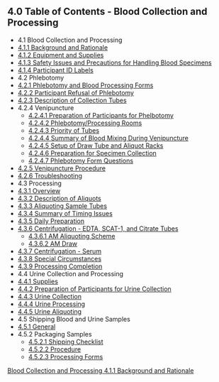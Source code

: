 ## 4.0 Table of Contents - Blood Collection and Processing

* 4.1 Blood Collection and Processing
 * [4.1.1 Background and Rationale](:pages_path:/manuals/blood-collection-processing/4-01-01-background-and-rationale.md)
 * [4.1.2 Equipment and Supplies](:pages_path:/manuals/blood-collection-processing/4-01-02-equipment.md)
 * [4.1.3 Safety Issues and Precautions for Handling Blood Specimens](:pages_path:/manuals/blood-collection-processing/4-01-03-safety-issues-and-precautions.md)
 * [4.1.4 Participant ID Labels](:pages_path:/manuals/blood-collection-processing/4-01-04-ppt-id-labels.md)
* 4.2 Phlebotomy
 * [4.2.1 Phlebotomy and Blood Processing Forms](:pages_path:/manuals/blood-collection-processing/4-02-01-phlebotomy-and-blood-processing-forms.md)
 * [4.2.2 Participant Refusal of Phlebotomy](:pages_path:/manuals/blood-collection-processing/4-02-02-ppt-refusal.md)
 * [4.2.3 Description of Collection Tubes](:pages_path:/manuals/blood-collection-processing/4-02-03-description-of-collection-tubes.md)
 * 4.2.4 Venipuncture
    * [4.2.4.1 Preparation of Participants for Phelbotomy](:pages_path:/manuals/blood-collection-processing/4-02-04-01-preparation-of-pt.md)
    * [4.2.4.2 Phlebotomy/Processing Rooms](:pages_path:/manuals/blood-collection-processing/4-02-04-02-phlebotomy-processing-rooms.md)
    * [4.2.4.3 Priority of Tubes](:pages_path:/manuals/blood-collection-processing/4-02-04-03-priority-of-tubes.md)
    * [4.2.4.4 Summary of Blood Mixing During Venipuncture](:pages_path:/manuals/blood-collection-processing/4-02-04-04-summary-of-blood-mixing.md)
    * [4.2.4.5 Setup of Draw Tube and Aliquot Racks](:pages_path:/manuals/blood-collection-processing/4-02-04-05-set-up-of-draw-tube.md)
    * [4.2.4.6 Preparation for Specimen Collection](:pages_path:/manuals/blood-collection-processing/4-02-04-06-preparation-for-specimen-collection.md)
    * [4.2.4.7 Phlebotomy Form Questions](:pages_path:/manuals/blood-collection-processing/4-02-04-07-phlebotomy-form-questions.md)
 * [4.2.5 Venipuncture Procedure](:pages_path:/manuals/blood-collection-processing/4-02-05-venipuncture-procedure.md)
 * [4.2.6 Troubleshooting](:pages_path:/manuals/blood-collection-processing/4-02-06-troubleshooting.md)
* 4.3 Processing
 * [4.3.1 Overview](:pages_path:/manuals/blood-collection-processing/4-03-01-processing-overview.md)
 * [4.3.2 Description of Aliquots](:pages_path:/manuals/blood-collection-processing/4-03-02-aliquots-description.md)
 * [4.3.3 Aliquoting Sample Tubes](:pages_path:/manuals/blood-collection-processing/4-03-03-aliquoting-sample-tubes.md)
 * [4.3.4 Summary of Timing Issues](:pages_path:/manuals/blood-collection-processing/4-03-04-summary-of-timing-issues.md)
 * [4.3.5 Daily Preparation](:pages_path:/manuals/blood-collection-processing/4-03-05-daily-preparation.md)
 * [4.3.6 Centrifugation - EDTA, SCAT-1, and Citrate Tubes](:pages_path:/manuals/blood-collection-processing/4-03-06-00-centrifugation-edta-etc.md)
    * [4.3.6.1 AM Aliquoting Scheme](:pages_path:/manuals/blood-collection-processing/4-03-06-01-am-aliquoting-scheme.md)
    * [4.3.6.2 AM Draw](:pages_path:/manuals/blood-collection-processing/4-03-06-02-am-draw.md)
 * [4.3.7 Centrifugation - Serum](:pages_path:/manuals/blood-collection-processing/4-03-07-centrifugation-serum.md)
 * [4.3.8 Special Circumstances](:pages_path:/manuals/blood-collection-processing/4-03-08-special-circumstances.md)
 * [4.3.9 Processing Completion](:pages_path:/manuals/blood-collection-processing/4-03-09-processing-completion.md)
* 4.4 Urine Collection and Processing
 * [4.4.1 Supplies](:pages_path:/manuals/blood-collection-processing/4-04-01-supplies.md)
 * [4.4.2 Preparation of Participants for Urine Collection](:pages_path:/manuals/blood-collection-processing/4-04-02-urine-collection-preparation.md)
 * [4.4.3 Urine Collection](:pages_path:/manuals/blood-collection-processing/4-04-03-urine-collection.md)
 * [4.4.4 Urine Processing](:pages_path:/manuals/blood-collection-processing/4-04-04-urine-processing.md)
 * [4.4.5 Urine Aliquoting](:pages_path:/manuals/blood-collection-processing/4-04-05-aliquoting.md)
* 4.5 Shipping Blood and Urine Samples
 * [4.5.1 General](:pages_path:/manuals/blood-collection-processing/4-05-01-general.md)
 * 4.5.2 Packaging Samples
    * [4.5.2.1 Shipping Checklist](:pages_path:/manuals/blood-collection-processing/4-05-02-01-shipping-checklist.md)
    * [4.5.2.2 Procedure](:pages_path:/manuals/blood-collection-processing/4-05-02-02-procedure.md)
    * [4.5.2.3 Processing Forms](:pages_path:/manuals/blood-collection-processing/4-05-02-03-processing-forms.md)


<div class="center">
<div class="btn-group">
  <a href=":pages_path:/manuals/blood-collection-processing" class="btn btn-default">
    <span class="glyphicon glyphicon-chevron-up"></span>
    Blood Collection and Processing
  </a>

  <a href=":pages_path:/manuals/endothelial-function/blood-collection-processing/4-01-01-background-and-rationale.md" class="btn btn-success">
    4.1.1 Background and Rationale
    <span class="glyphicon glyphicon-chevron-right"></span>
  </a>
</div>
</div>